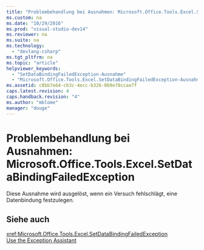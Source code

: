 ```yaml
---
title: "Problembehandlung bei Ausnahmen: Microsoft.Office.Tools.Excel.SetDataBindingFailedException"
ms.custom: na
ms.date: "10/29/2016"
ms.prod: "visual-studio-dev14"
ms.reviewer: na
ms.suite: na
ms.technology: 
  - "devlang-csharp"
ms.tgt_pltfrm: na
ms.topic: "article"
helpviewer_keywords: 
  - "SetDataBindingFailedException-Ausnahme"
  - "Microsoft.Office.Tools.Excel.SetDataBindingFailedException-Ausnahme"
ms.assetid: c8bb7e64-cb3c-4ecc-b326-0b9e78ccae7f
caps.latest.revision: 4
caps.handback.revision: "4"
ms.author: "mblome"
manager: "douge"
---
```

# Problembehandlung bei Ausnahmen: Microsoft.Office.Tools.Excel.SetDataBindingFailedException
Diese Ausnahme wird ausgelöst, wenn ein Versuch fehlschlägt, eine Datenbindung festzulegen.  
  
## Siehe auch  
 <xref:Microsoft.Office.Tools.Excel.SetDataBindingFailedException>   
 [Use the Exception Assistant](../Topic/How%20to:%20Use%20the%20Exception%20Assistant.md)